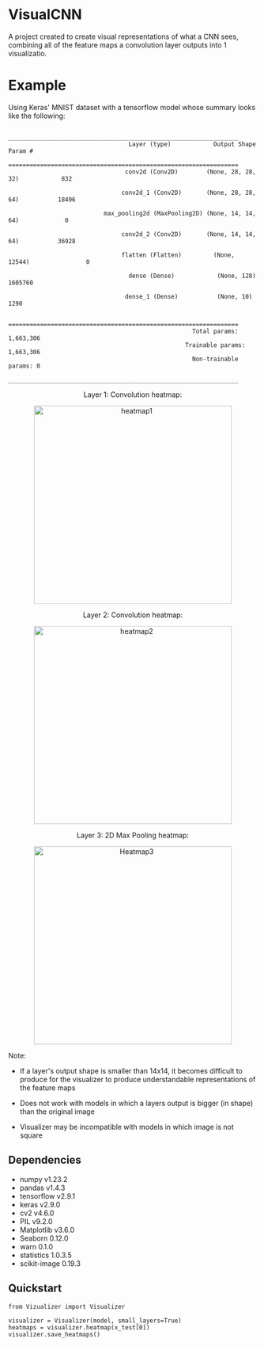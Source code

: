 # VisualCNN

A project created to create visual representations of what a CNN sees, combining all of the feature maps a convolution layer outputs into 1 visualizatio.

# Example

Using Keras' MNIST dataset with a tensorflow model whose summary looks like the following:
 
```Model: "sequential"
                              _________________________________________________________________
                                  Layer (type)            Output Shape              Param #
                              =================================================================
                                 conv2d (Conv2D)        (None, 28, 28, 32)            832

                                conv2d_1 (Conv2D)       (None, 28, 28, 64)           18496
                                
                           max_pooling2d (MaxPooling2D) (None, 14, 14, 64)             0
 
                                conv2d_2 (Conv2D)       (None, 14, 14, 64)           36928

                                flatten (Flatten)         (None, 12544)                0

                                  dense (Dense)            (None, 128)              1605760

                                 dense_1 (Dense)           (None, 10)                 1290

                              =================================================================
                                                    Total params: 1,663,306
                                                  Trainable params: 1,663,306
                                                    Non-trainable params: 0
                              _________________________________________________________________
 ```

<p align="center">
Layer 1: Convolution heatmap:
</p>

<p align="center">
 <a href="https://ibb.co/LJ5czHw"><img src="https://i.ibb.co/fnvyYLR/heatmap1.png" alt="heatmap1" border="0" width="400"></a>
</p>


<p align="center">
Layer 2: Convolution heatmap:
</p>

<p align="center">
<a href="https://ibb.co/V2C9D7H"><img src="https://i.ibb.co/3BFdWDf/heatmap2.png" alt="heatmap2" border="0" width="400"></a>
</p>

<p align="center">
Layer 3: 2D Max Pooling heatmap:
</p>

<p align="center">
<a href="https://ibb.co/nBpf68L"><img src="https://i.ibb.co/2SJPWYk/Heatmap3.png" alt="Heatmap3" border="0" width="400"></a>
</p>


Note:
 - If a layer's output shape is smaller than 14x14, it becomes difficult to produce for the visualizer to produce understandable representations of the feature maps
 - Does not work with models in which a layers output is bigger (in shape) than the original image
 
 - Visualizer may be incompatible with models in which image is not square

## Dependencies
- numpy v1.23.2
- pandas v1.4.3
- tensorflow v2.9.1
- keras v2.9.0
- cv2 v4.6.0
- PIL v9.2.0
- Matplotlib v3.6.0
- Seaborn 0.12.0
- warn 0.1.0
- statistics 1.0.3.5
- scikit-image 0.19.3

## Quickstart

```
from Vizualizer import Visualizer

visualizer = Visualizer(model, small_layers=True)
heatmaps = visualizer.heatmap(x_test[0])
visualizer.save_heatmaps()
```









